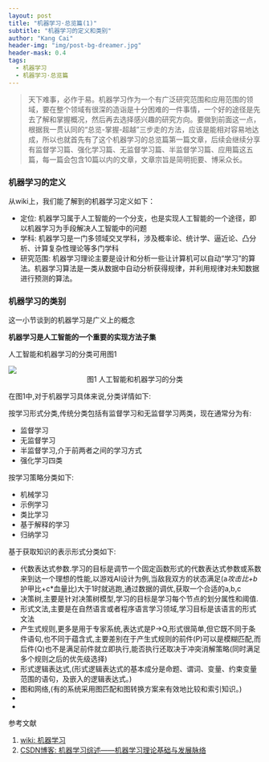 ```yaml
---
layout: post
title: "机器学习·总览篇(1)"
subtitle: "机器学习的定义和类别"
author: "Kang Cai"
header-img: "img/post-bg-dreamer.jpg"
header-mask: 0.4
tags:
  - 机器学习
  - 机器学习·总览篇
---
```


> 天下难事，必作于易。机器学习作为一个有广泛研究范围和应用范围的领域，要在整个领域有很深的造诣是十分困难的一件事情，一个好的途径是先去了解和掌握概况，然后再去选择感兴趣的研究方向。要做到前面这一点，根据我一贯认同的“总览-掌握-超越”三步走的方法，应该是能相对容易地达成，所以也就首先有了这个机器学习的总览篇第一篇文章，后续会继续分享有监督学习篇、强化学习篇、无监督学习篇、半监督学习篇、应用篇这五篇，每一篇会包含10篇以内的文章，文章宗旨是简明扼要、博采众长。

### 机器学习的定义

从wiki上，我们能了解到的机器学习定义如下：

* 定位: 机器学习属于人工智能的一个分支，也是实现人工智能的一个途径，即以机器学习为手段解决人工智能中的问题
* 学科: 机器学习是一门多领域交叉学科，涉及概率论、统计学、逼近论、凸分析、计算复杂性理论等多门学科
* 研究范围: 机器学习理论主要是设计和分析一些让计算机可以自动“学习”的算法。机器学习算法是一类从数据中自动分析获得规律，并利用规律对未知数据进行预测的算法。


### 机器学习的类别

这一小节谈到的机器学习是广义上的概念

**机器学习是人工智能的一个重要的实现方法子集**

人工智能和机器学习的分类可用图1

<img src="https://kangcai.github.io/img/in-post/post-ml/2018-10-25-ml-overall-concept-1.png"/>
<center>图1 人工智能和机器学习的分类</center>

在图1中,对于机器学习具体来说,分类详情如下:

按学习形式分类,传统分类包括有监督学习和无监督学习两类，现在通常分为有:

* 监督学习
* 无监督学习
* 半监督学习,介于前两者之间的学习方式
* 强化学习四类

按学习策略分类如下:

* 机械学习
* 示例学习
* 类比学习
* 基于解释的学习
* 归纳学习

基于获取知识的表示形式分类如下:

* 代数表达式参数.学习的目标是调节一个固定函数形式的代数表达式参数或系数来到达一个理想的性能,以游戏AI设计为例,当敌我双方的状态满足(a*攻击比+b*护甲比+c*血量比)大于1时就逃跑,通过数据的调优,获取一个合适的a,b,c
* 决策树,主要是针对决策树模型,学习的目标是学习每个节点的划分属性和阈值.
* 形式文法,主要是在自然语言或者程序语言学习领域,学习目标是该语言的形式文法
* 产生式规则,更多是用于专家系统,表达式是P->Q,形式很简单,但它既不同于条件语句,也不同于蕴含式,主要差别在于产生式规则的前件(P)可以是模糊匹配,而后件(Q)也不是满足前件就立即执行,能否执行还取决于冲突消解策略(同时满足多个规则之后的优先级选择)
* 形式逻辑表达式,(形式逻辑表达式的基本成分是命题、谓词、变量、约束变量范围的语句，及嵌入的逻辑表达式。)
* 图和网络,(有的系统采用图匹配和图转换方案来有效地比较和索引知识。)
* 
* 


参考文献

1. [wiki: 机器学习][1]
9. [CSDN博客: 机器学习综述——机器学习理论基础与发展脉络][9]

[1]: (https://zh.wikipedia.org/wiki/%E6%9C%BA%E5%99%A8%E5%AD%A6%E4%B9%A0)
[9]: (https://blog.csdn.net/solomon1558/article/details/40798401)
